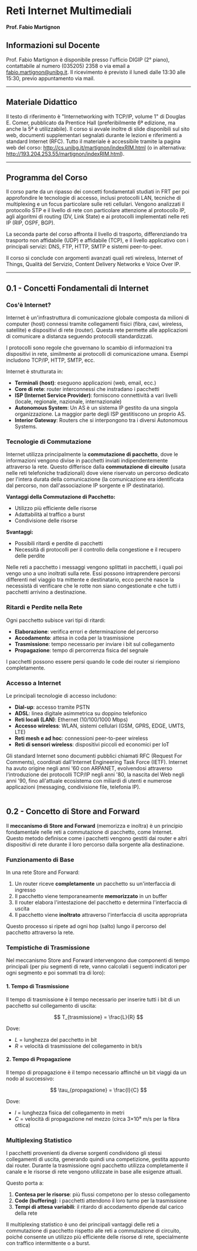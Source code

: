 
# Reti Internet Multimediali
**Prof. Fabio Martignon**

## Informazioni sul Docente
Prof. Fabio Martignon è disponibile presso l'ufficio DIGIP (2° piano), contattabile al numero (035205) 2358 o via email a fabio.martignon@unibg.it. Il ricevimento è previsto il lunedì dalle 13:30 alle 15:30, previo appuntamento via mail.

---

## Materiale Didattico
Il testo di riferimento è "Internetworking with TCP/IP, volume 1" di Douglas E. Comer, pubblicato da Prentice Hall (preferibilmente 6ª edizione, ma anche la 5ª è utilizzabile). Il corso si avvale inoltre di slide disponibili sul sito web, documenti supplementari segnalati durante le lezioni e riferimenti a standard Internet (RFC). Tutto il materiale è accessibile tramite la pagina web del corso: http://cs.unibg.it/martignon/indexRIM.html (o in alternativa: http://193.204.253.55/martignon/indexRIM.html).

---

## Programma del Corso
Il corso parte da un ripasso dei concetti fondamentali studiati in FRT per poi approfondire le tecnologie di accesso, inclusi protocolli LAN, tecniche di multiplexing e un focus particolare sulle reti cellulari. Vengono analizzati il protocollo STP e il livello di rete con particolare attenzione al protocollo IP, agli algoritmi di routing (DV, Link State) e ai protocolli implementati nelle reti IP (RIP, OSPF, BGP).

La seconda parte del corso affronta il livello di trasporto, differenziando tra trasporto non affidabile (UDP) e affidabile (TCP), e il livello applicativo con i principali servizi: DNS, FTP, HTTP, SMTP e sistemi peer-to-peer.

Il corso si conclude con argomenti avanzati quali reti wireless, Internet of Things, Qualità del Servizio, Content Delivery Networks e Voice Over IP.

---

## 0.1 - Concetti Fondamentali di Internet

### Cos'è Internet?
Internet è un'infrastruttura di comunicazione globale composta da milioni di computer (host) connessi tramite collegamenti fisici (fibra, cavi, wireless, satellite) e dispositivi di rete (router). Questa rete permette alle applicazioni di comunicare a distanza seguendo protocolli standardizzati.

I protocolli sono regole che governano lo scambio di informazioni tra dispositivi in rete, similmente ai protocolli di comunicazione umana. Esempi includono TCP/IP, HTTP, SMTP, ecc.

Internet è strutturata in:
- **Terminali (host)**: eseguono applicazioni (web, email, ecc.)
- **Core di rete**: router interconnessi che instradano i pacchetti
- **ISP (Internet Service Provider)**: forniscono connettività a vari livelli (locale, regionale, nazionale, internazionale)
- **Autonomous System**: Un AS è un sistema IP gestito da una singola organizzazione. La maggior parte degli ISP gestitiscono un proprio AS. 
- **Interior Gateway**: Routers che si interpongono tra i diversi Autonomous Systems.

### Tecnologie di Commutazione
Internet utilizza principalmente la **commutazione di pacchetto**, dove le informazioni vengono divise in pacchetti inviati indipendentemente attraverso la rete. Questo differisce dalla **commutazione di circuito** (usata nelle reti telefoniche tradizionali) dove viene riservato un percorso dedicato per l'intera durata della comunicazione (la comunicazione era identificata dal percorso, non dall'associazione IP sorgente e IP destinatario).

**Vantaggi della Commutazione di Pacchetto:**
- Utilizzo più efficiente delle risorse
- Adattabilità al traffico a burst
- Condivisione delle risorse

**Svantaggi:**
- Possibili ritardi e perdite di pacchetti
- Necessità di protocolli per il controllo della congestione e il recupero delle perdite

Nelle reti a pacchetto i messaggi vengono splittati in pacchetti, i quali poi vengo uno a uno inoltrati sulla rete. Essi possono intraprendere percorsi differenti nel viaggio tra mittente e destinatario, ecco perchè nasce la necessistà di verificare che le rotte non siano congestionate e che tutti i pacchetti arrivino a destinazione.

### Ritardi e Perdite nella Rete
Ogni pacchetto subisce vari tipi di ritardi:
- **Elaborazione**: verifica errori e determinazione del percorso
- **Accodamento**: attesa in coda per la trasmissione
- **Trasmissione**: tempo necessario per inviare i bit sul collegamento
- **Propagazione**: tempo di percorrenza fisica del segnale

I pacchetti possono essere persi quando le code dei router si riempiono completamente.

### Accesso a Internet
Le principali tecnologie di accesso includono:
- **Dial-up**: accesso tramite PSTN
- **ADSL**: linea digitale asimmetrica su doppino telefonico
- **Reti locali (LAN)**: Ethernet (10/100/1000 Mbps)
- **Accesso wireless**: WLAN, sistemi cellulari (GSM, GPRS, EDGE, UMTS, LTE)
- **Reti mesh e ad hoc**: connessioni peer-to-peer wireless
- **Reti di sensori wireless**: dispositivi piccoli ed economici per IoT

Gli standard Internet sono documenti pubblici chiamati RFC (Request For Comments), coordinati dall'Internet Engineering Task Force (IETF). Internet ha avuto origine negli anni '60 con ARPANET, evolvendosi attraverso l'introduzione dei protocolli TCP/IP negli anni '80, la nascita del Web negli anni '90, fino all'attuale ecosistema con miliardi di utenti e numerose applicazioni (messaging, condivisione file, telefonia IP).
<br><br>


## 0.2 - Concetto di Store and Forward

Il **meccanismo di Store and Forward** (memorizza e inoltra) è un principio fondamentale nelle reti a commutazione di pacchetto, come Internet. Questo metodo definisce come i pacchetti vengono gestiti dai router e altri dispositivi di rete durante il loro percorso dalla sorgente alla destinazione.

### Funzionamento di Base

In una rete Store and Forward:

1. Un router riceve **completamente** un pacchetto su un'interfaccia di ingresso
2. Il pacchetto viene temporaneamente **memorizzato** in un buffer
3. Il router elabora l'intestazione del pacchetto e determina l'interfaccia di uscita
4. Il pacchetto viene **inoltrato** attraverso l'interfaccia di uscita appropriata

Questo processo si ripete ad ogni hop (salto) lungo il percorso del pacchetto attraverso la rete.

### Tempistiche di Trasmissione

Nel meccanismo Store and Forward intervengono due componenti di tempo principali (per piu segmenti di rete, vanno calcolati i seguenti indicatori per ogni segmento e poi sommati tra di loro):

#### 1. Tempo di Trasmissione

Il tempo di trasmissione è il tempo necessario per inserire tutti i bit di un pacchetto sul collegamento di uscita:

$$
T_{trasmissione} = \frac{L}{R}
$$

Dove:
- $L$ = lunghezza del pacchetto in bit
- $R$ = velocità di trasmissione del collegamento in bit/s

#### 2. Tempo di Propagazione

Il tempo di propagazione è il tempo necessario affinché un bit viaggi da un nodo al successivo:

$$
\tau_{propagazione} = \frac{l}{C}
$$

Dove:
- $l$ = lunghezza fisica del collegamento in metri
- $C$ = velocità di propagazione nel mezzo (circa 3×10⁸ m/s per la fibra ottica)


### Multiplexing Statistico
I pacchetti provenienti da diverse sorgenti condividono gli stessi collegamenti di uscita, generando quindi una competizione, gestita appunto dai router. Durante la trasmissione ogni pacchetto utilizza completamente il canale e le risorse di rete vengono utilizzate in base alle esigenze attuali.

Questo porta a:
1. **Contesa per le risorse**: più flussi competono per lo stesso collegamento
2. **Code (buffering)**: i pacchetti attendono il loro turno per la trasmissione
3. **Tempi di attesa variabili**: il ritardo di accodamento dipende dal carico della rete

Il multiplexing statistico è uno dei principali vantaggi delle reti a commutazione di pacchetto rispetto alle reti a commutazione di circuito, poiché consente un utilizzo più efficiente delle risorse di rete, specialmente con traffico intermittente o a burst.

